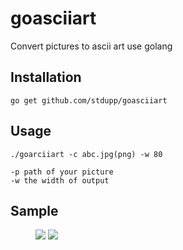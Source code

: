 # goasciiart
Convert pictures to ascii art use golang

## Installation

```
go get github.com/stdupp/goasciiart
```

## Usage

```
./goarciiart -c abc.jpg(png) -w 80

-p path of your picture
-w the width of output
```

## Sample

<figure class="half">
    <img src="http://7xp9xp.com1.z0.glb.clouddn.com/github.png?imageView2/1/w/300/h/300">
    <img src="http://7xp9xp.com1.z0.glb.clouddn.com/ascii.png?imageView2/1/w/300/h/300">
</figure>
